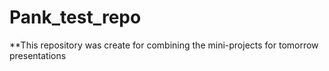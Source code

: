 # Pank_test_repo
**This repository was create for combining the mini-projects for tomorrow presentations
